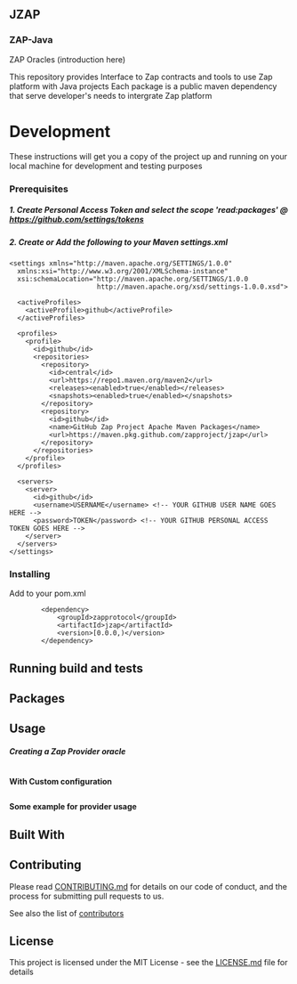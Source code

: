 ## JZAP
### ZAP-Java

ZAP Oracles (introduction here)

This repository provides Interface to Zap contracts and tools to use Zap platform with Java projects
Each package is a public maven dependency that serve developer's needs to intergrate Zap platform

# Development

These instructions will get you a copy of the project up and running on your local machine for development and testing purposes

### Prerequisites

##### 1. Create Personal Access Token and select the scope 'read:packages' @ https://github.com/settings/tokens

##### 2. Create or Add the following to your Maven settings.xml 

```
<settings xmlns="http://maven.apache.org/SETTINGS/1.0.0"
  xmlns:xsi="http://www.w3.org/2001/XMLSchema-instance"
  xsi:schemaLocation="http://maven.apache.org/SETTINGS/1.0.0
                      http://maven.apache.org/xsd/settings-1.0.0.xsd">

  <activeProfiles>
    <activeProfile>github</activeProfile>
  </activeProfiles>

  <profiles>
    <profile>
      <id>github</id>
      <repositories>
        <repository>
          <id>central</id>
          <url>https://repo1.maven.org/maven2</url>
          <releases><enabled>true</enabled></releases>
          <snapshots><enabled>true</enabled></snapshots>
        </repository>
        <repository>
          <id>github</id>
          <name>GitHub Zap Project Apache Maven Packages</name>
          <url>https://maven.pkg.github.com/zapproject/jzap</url>
        </repository>
      </repositories>
    </profile>
  </profiles>

  <servers>
    <server>
      <id>github</id>
      <username>USERNAME</username> <!-- YOUR GITHUB USER NAME GOES HERE -->
      <password>TOKEN</password> <!-- YOUR GITHUB PERSONAL ACCESS TOKEN GOES HERE -->
    </server>
  </servers>
</settings>

```

### Installing

Add to your pom.xml

```
		<dependency>
			<groupId>zapprotocol</groupId>
			<artifactId>jzap</artifactId>
			<version>[0.0.0,)</version>
		</dependency>
```

## Running build and tests

## Packages

## Usage

##### Creating a Zap Provider oracle
```

```
**With Custom configuration**
```

```
**Some example for provider usage**



## Built With


## Contributing

Please read [CONTRIBUTING.md]() for details on our code of conduct, and the process for submitting pull requests to us.


See also the list of [contributors]()

## License

This project is licensed under the MIT License - see the [LICENSE.md](LICENSE.md) file for details